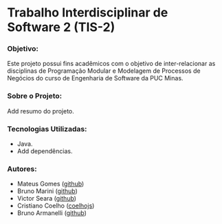 
# Trabalho Interdisciplinar de Software 2 (TIS-2)

### Objetivo:
Este projeto possui fins acadêmicos com o objetivo de inter-relacionar as disciplinas de Programação Modular e Modelagem de Processos de Negócios do curso de Engenharia de Software da PUC Minas.

### Sobre o Projeto:
Add resumo do projeto.

### Tecnologias Utilizadas:
* Java.
* Add dependências.

### Autores:
* Mateus Gomes ([github]())
* Bruno Marini ([github]())
* Victor Seara ([github]())
* Cristiano Coelho ([coelhojs](https://github.com/coelhojs))
* Bruno Armanelli ([github]())

